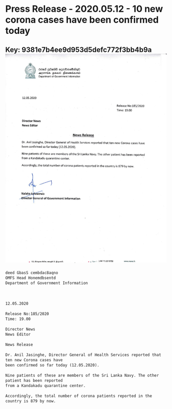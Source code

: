 # Press Release - 2020.05.12 - 10 new corona cases have been confirmed today 
Key: 9381e7b4ee9d953d5defc772f3bb4b9a 
![img](img/9381e7b4ee9d953d5defc772f3bb4b9a.jpg)
---
```
deed GbasS cembdac8aqno
OMFS Head Honemdbsentd
Department of Government Information

 

12.05.2020

Release No:185/2020
Time: 19.00

Director News
News Editor

News Release

Dr. Anil Jasinghe, Director General of Health Services reported that ten new Corona cases have
been confirmed so far today (12.05.2020).

Nine patients of these are members of the Sri Lanka Navy. The other patient has been reported
from a Kandakadu quarantine center.

Accordingly, the total number of corona patients reported in the country is 879 by now.

 

```
